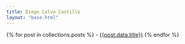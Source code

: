 ```yaml
---
title: Diego Calvo Castillo
layout: "base.html"
---
```


{% for post in collections.posts %} - [{{post.data.title}}]({{post.url}})
{% endfor %}
